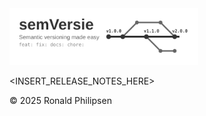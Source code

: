 <img src="docs/resources/logo/semversie-final.svg" alt="Versie banner" width="60%" />

<INSERT_RELEASE_NOTES_HERE>

:copyright: 2025 Ronald Philipsen
